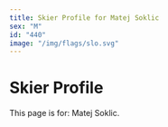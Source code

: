 ```yaml
---
title: Skier Profile for Matej Soklic
sex: "M"
id: "440"
image: "/img/flags/slo.svg" 
---
```


# Skier Profile

This page is for: Matej Soklic.
    